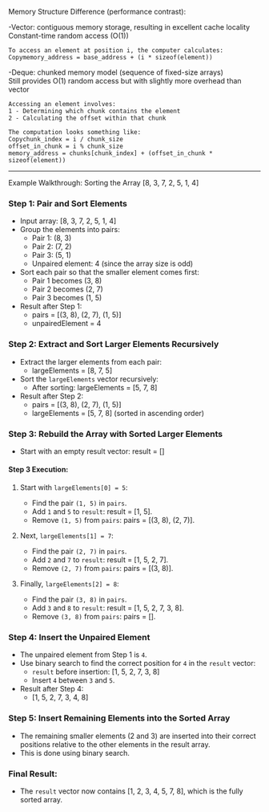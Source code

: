 
Memory Structure Difference (performance contrast):

-Vector: contiguous memory storage, resulting in excellent cache locality
    Constant-time random access (O(1))

    To access an element at position i, the computer calculates:
    Copymemory_address = base_address + (i * sizeof(element))


-Deque: chunked memory model (sequence of fixed-size arrays)  
Still provides O(1) random access but with slightly more overhead than vector

    Accessing an element involves:
    1 - Determining which chunk contains the element
    2 - Calculating the offset within that chunk

    The computation looks something like:
    Copychunk_index = i / chunk_size
    offset_in_chunk = i % chunk_size
    memory_address = chunks[chunk_index] + (offset_in_chunk * sizeof(element))

---

Example Walkthrough: Sorting the Array [8, 3, 7, 2, 5, 1, 4]


### Step 1: Pair and Sort Elements
- Input array: [8, 3, 7, 2, 5, 1, 4]
- Group the elements into pairs:
  - Pair 1: (8, 3)
  - Pair 2: (7, 2)
  - Pair 3: (5, 1)
  - Unpaired element: 4 (since the array size is odd)
- Sort each pair so that the smaller element comes first:
  - Pair 1 becomes (3, 8)
  - Pair 2 becomes (2, 7)
  - Pair 3 becomes (1, 5)
- Result after Step 1:
  - pairs = [(3, 8), (2, 7), (1, 5)]
  - unpairedElement = 4


### Step 2: Extract and Sort Larger Elements Recursively
- Extract the larger elements from each pair:
  - largeElements = [8, 7, 5]
- Sort the `largeElements` vector recursively:
  - After sorting: largeElements = [5, 7, 8]
- Result after Step 2:
  - pairs = [(3, 8), (2, 7), (1, 5)]
  - largeElements = [5, 7, 8] (sorted in ascending order)


### Step 3: Rebuild the Array with Sorted Larger Elements
- Start with an empty result vector: result = []

#### Step 3 Execution:
1. Start with `largeElements[0] = 5`:
   - Find the pair `(1, 5)` in `pairs`.
   - Add `1` and `5` to `result`: result = [1, 5].
   - Remove `(1, 5)` from `pairs`: pairs = [(3, 8), (2, 7)].

2. Next, `largeElements[1] = 7`:
   - Find the pair `(2, 7)` in `pairs`.
   - Add `2` and `7` to `result`: result = [1, 5, 2, 7].
   - Remove `(2, 7)` from `pairs`: pairs = [(3, 8)].

3. Finally, `largeElements[2] = 8`:
   - Find the pair `(3, 8)` in `pairs`.
   - Add `3` and `8` to `result`: result = [1, 5, 2, 7, 3, 8].
   - Remove `(3, 8)` from `pairs`: pairs = [].


### Step 4: Insert the Unpaired Element
- The unpaired element from Step 1 is `4`.
- Use binary search to find the correct position for `4` in the `result` vector:
  - `result` before insertion: [1, 5, 2, 7, 3, 8]
  - Insert `4` between `3` and `5`.
- Result after Step 4:
  - [1, 5, 2, 7, 3, 4, 8]


### Step 5: Insert Remaining Elements into the Sorted Array
- The remaining smaller elements (2 and 3) are inserted into their correct positions relative to the other elements in the result array.
- This is done using binary search.

### Final Result:
- The `result` vector now contains [1, 2, 3, 4, 5, 7, 8], which is the fully sorted array.